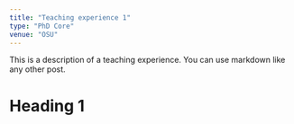 ```yaml
---
title: "Teaching experience 1"
type: "PhD Core"
venue: "OSU"
---
```


This is a description of a teaching experience. You can use markdown like any other post.

Heading 1
======
